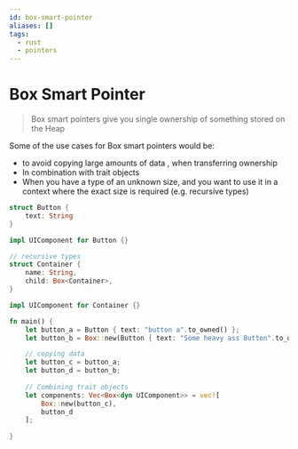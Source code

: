 ```yaml
---
id: box-smart-pointer
aliases: []
tags:
  - rust
  - pointers
---
```


# Box Smart Pointer

> Box smart pointers give you single ownership of something stored on the Heap

Some of the use cases for Box smart pointers would be:

- to avoid copying large amounts of data , when transferring ownership
- In combination with trait objects
- When you have a type of an unknown size, and you want to use it in a context
where the exact size is required (e.g. recursive types)

```rust
struct Button {
	text: String
}

impl UIComponent for Button {}

// recursive types
struct Container {
	name: String,
	child: Box<Container>,
}

impl UIComponent for Container {}

fn main() {
	let button_a = Button { text: "button a".to_owned() };
	let button_b = Box::new(Button { text: "Some heavy ass Button".to_owned() });

	// copying data
	let button_c = button_a;
	let button_d = button_b;
	
	// Combining trait objects
	let components: Vec<Box<dyn UIComponent>> = vec![
		Box::new(button_c),
		button_d
	];
	
}
```
